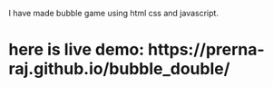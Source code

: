 I have made bubble game using html css and javascript.
<br>
<h1>here is live demo: https://prerna-raj.github.io/bubble_double/</h1>
